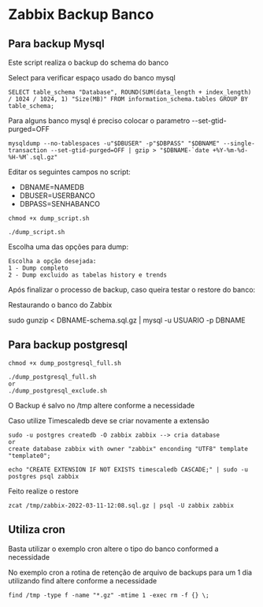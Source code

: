 # Zabbix Backup Banco

## Para backup Mysql

Este script realiza o backup do schema do banco

Select para verificar espaço usado do banco mysql
```
SELECT table_schema "Database", ROUND(SUM(data_length + index_length) / 1024 / 1024, 1) "Size(MB)" FROM information_schema.tables GROUP BY table_schema;
```
Para alguns banco mysql é preciso colocar o parametro --set-gtid-purged=OFF
```
mysqldump --no-tablespaces -u"$DBUSER" -p"$DBPASS" "$DBNAME" --single-transaction --set-gtid-purged=OFF | gzip > "$DBNAME-`date +%Y-%m-%d-%H-%M`.sql.gz"
```
Editar os seguintes campos no script:

- DBNAME=NAMEDB
- DBUSER=USERBANCO
- DBPASS=SENHABANCO

```
chmod +x dump_script.sh

./dump_script.sh
```
Escolha uma das opções para dump:

```
Escolha a opção desejada: 
1 - Dump completo
2 - Dump excluido as tabelas history e trends
```

Após finalizar o processo de backup, caso queira testar o restore do banco:

Restaurando o banco do Zabbix

sudo gunzip < DBNAME-schema.sql.gz | mysql -u USUARIO -p DBNAME

## Para backup postgresql

```
chmod +x dump_postgresql_full.sh

./dump_postgresql_full.sh 
or
./dump_postgresql_exclude.sh

```
O Backup é salvo no /tmp altere conforme a necessidade 

Caso utilize Timescaledb deve se criar novamente a extensão

```
sudo -u postgres createdb -O zabbix zabbix --> cria database
or
create database zabbix with owner "zabbix" enconding "UTF8" template "template0";

echo "CREATE EXTENSION IF NOT EXISTS timescaledb CASCADE;" | sudo -u postgres psql zabbix
```
Feito realize o restore 
```
zcat /tmp/zabbix-2022-03-11-12:08.sql.gz | psql -U zabbix zabbix
```
## Utiliza cron

Basta utilizar o exemplo cron altere o tipo do banco conformed a necessidade

No exemplo cron a rotina de retenção de arquivo de backups para um 1 dia utilizando find altere conforme a necessidade
```
find /tmp -type f -name "*.gz" -mtime 1 -exec rm -f {} \;
```
